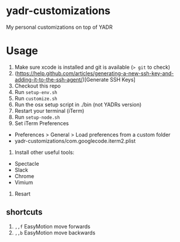 # yadr-customizations
My personal customizations on top of YADR

# Usage
1. Make sure xcode is installed and git is available (`> git` to check)
1. (https://help.github.com/articles/generating-a-new-ssh-key-and-adding-it-to-the-ssh-agent/)[Generate SSH Keys]
1. Checkout this repo
1. Run `setup-env.sh`
1. Run `customize.sh`
1. Run the osx setup script in ./bin (not YADRs version)
1. Restart your terminal (iTerm)
1. Run `setup-node.sh`
1. Set iTerm Preferences
  - Preferences > General > Load preferences from a custom folder
  - yadr-customizations/com.googlecode.iterm2.plist
1. Install other useful tools:
  - Spectacle
  - Slack
  - Chrome
  - Vimium
1. Resart

## shortcuts

1. `,,f` EasyMotion move forwards
1. `,,b` EasyMotion move backwards
